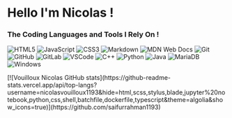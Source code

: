 # Hello I'm Nicolas !

### The Coding Languages and Tools I Rely On !

<p>
  <img alt="HTML5" src="https://img.shields.io/badge/-HTML5-E34F26?style=flat-square&logo=html5&logoColor=white" />
  <img alt="JavaScript" src="https://img.shields.io/badge/-JavaScript-F7DF1C?style=flat-square&logo=javascript&logoColor=black" />
  <img alt="CSS3" src="https://img.shields.io/badge/-CSS3-1572B6?style=flat-square&logo=css3&logoColor=white" />
  <img alt="Markdown" src="https://img.shields.io/badge/-Markdown-000000?style=flat-square&logo=markdown&logoColor=white" />
  <img alt="MDN Web Docs" src="https://img.shields.io/badge/-MDN%20Web%20Docs-black?style=flat-square&logo=mdnwebdocs&logoColor=white" />
  <img alt="Git" src="https://img.shields.io/badge/-Git-F05032?style=flat-square&logo=git&logoColor=white" />
  <img alt="GitHub" src="https://img.shields.io/badge/-GitHub-100000?style=flat-square&logo=github&logoColor=white" />
  <img alt="GitLab" src="https://img.shields.io/badge/-GitLab-330F63?style=flat-square&logo=gitlab&logoColor=white" />
  <img alt="VSCode" src="https://img.shields.io/badge/-VSCode-0078D4?style=flat-square&logo=visual%20studio%20code&logoColor=white" />
  <img alt="C++" src="https://img.shields.io/badge/-C%2B%2B-00599C?style=flat-square&logo=c%2B%2B&logoColor=white" />
  <img alt="Python" src="https://img.shields.io/badge/-Python-FFD43B?style=flat-square&logo=python&logoColor=blue" />
  <img alt="Java" src="https://img.shields.io/badge/-Java-%23ED8B00?style=flat-square&logo=openjdk&logoColor=white" />
  <img alt="MariaDB" src="https://img.shields.io/badge/-MariaDB-003545?style=flat-square&logo=mariadb&logoColor=white" />
  <img alt="Windows" src="https://img.shields.io/badge/-Windows-0078D6?style=flat-square&logo=windows&logoColor=white" />
</p>
[![Vouilloux Nicolas GitHub stats](https://github-readme-stats.vercel.app/api/top-langs?username=nicolasvouilloux1193&hide=html,scss,stylus,blade,jupyter%20notebook,python,css,shell,batchfile,dockerfile,typescript&theme=algolia&show_icons=true)](https://github.com/saifurrahman1193)
